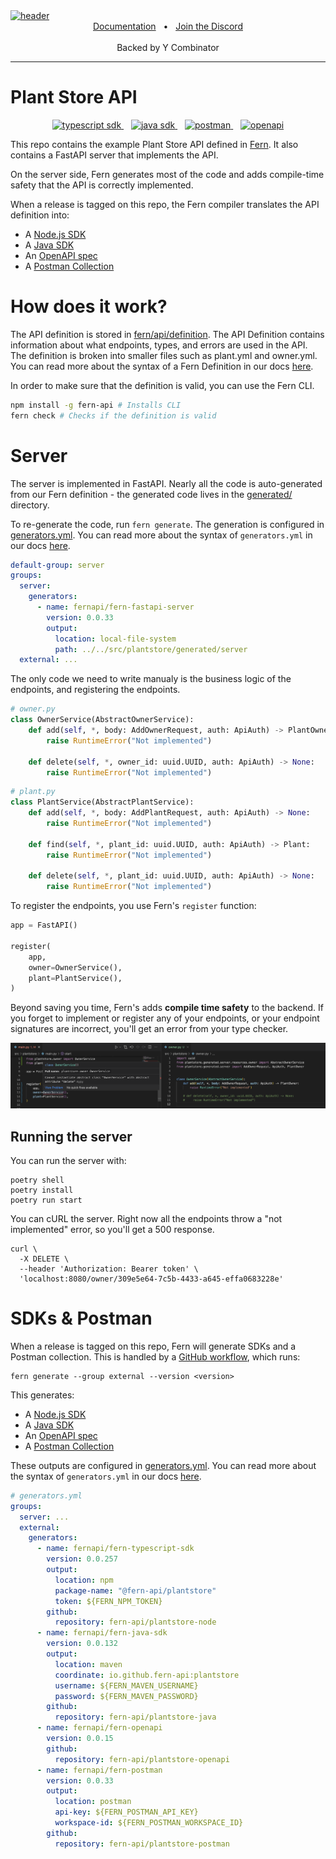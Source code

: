 <a href="https://www.buildwithfern.com/docs/intro">
  <img src="https://github.com/fern-api/fern/blob/main/header.png" alt="header" />
</a>

<div align="center">
  <a href="https://www.buildwithfern.com/docs" alt="documentation">Documentation</a>
  <span>&nbsp;&nbsp;•&nbsp;&nbsp;</span>
  <a href="https://discord.com/invite/JkkXumPzcG" alt="discord">Join the Discord</a>
</div>

<br />

<div align="center">
Backed by Y Combinator
</div>

---

# Plant Store API

<div align="center">
    <a href="https://www.npmjs.com/package/@fern-api/plantstore">
        <img src="https://img.shields.io/npm/v/@fern-api/plantstore?style=flat-square" alt="typescript sdk" />
    </a>
    &nbsp;&nbsp;
    <a href="#">
        <img src="https://img.shields.io/maven-central/v/io.github.fern-api/plantstore?style=flat-square" alt="java sdk" />
    </a>
    &nbsp;&nbsp;
    <a href="https://www.postman.com/fern-api/workspace/fern-plantstore">
        <img src="https://img.shields.io/badge/Postman-Collection-orange?style=flat-square" alt="postman" />
    </a>
    &nbsp;&nbsp;
    <a href="https://github.com/fern-api/plantstore-openapi">
        <img src="https://img.shields.io/badge/OpenAPI-3.1-blue?style=flat-square" alt="openapi" />
    </a>
</div>

This repo contains the example Plant Store API defined in [Fern](https://github.com/fern-api/fern).
It also contains a FastAPI server that implements the API.

On the server side, Fern generates most of the code and adds compile-time safety
that the API is correctly implemented.

When a release is tagged on this repo, the Fern compiler translates the API
definition into:

- A [Node.js SDK](https://github.com/fern-api/plantstore-node)
- A [Java SDK](https://github.com/fern-api/plantstore-java)
- An [OpenAPI spec](https://github.com/fern-api/plantstore-openapi)
- A [Postman Collection](https://github.com/fern-api/plantstore-postman)

# How does it work?

The API definition is stored in [fern/api/definition](fern/api/definition). The
API Definition contains information about what endpoints, types, and errors are
used in the API. The definition is broken into smaller files such as plant.yml
and owner.yml. You can read more about the syntax of a Fern Definition in our
docs [here](https://www.buildwithfern.com/docs/definition).

In order to make sure that the definition is valid, you can use the Fern CLI.

```bash
npm install -g fern-api # Installs CLI
fern check # Checks if the definition is valid
```

# Server

The server is implemented in FastAPI. Nearly all the code is auto-generated from our
Fern definition - the generated code lives in the
[generated/](src/plantstore/generated/server) directory.

To re-generate the code, run `fern generate`. The generation is configured in
[generators.yml](fern/api/generators.yml). You can read more about the syntax of
`generators.yml` in our docs [here](https://www.buildwithfern.com/docs/compiler/generate#generators-yml).

```yaml
default-group: server
groups:
  server:
    generators:
      - name: fernapi/fern-fastapi-server
        version: 0.0.33
        output:
          location: local-file-system
          path: ../../src/plantstore/generated/server
  external: ...
```

The only code we need to write manualy is the business logic of the endpoints, and
registering the endpoints.

```python
# owner.py
class OwnerService(AbstractOwnerService):
    def add(self, *, body: AddOwnerRequest, auth: ApiAuth) -> PlantOwner:
        raise RuntimeError("Not implemented")

    def delete(self, *, owner_id: uuid.UUID, auth: ApiAuth) -> None:
        raise RuntimeError("Not implemented")
```

```python
# plant.py
class PlantService(AbstractPlantService):
    def add(self, *, body: AddPlantRequest, auth: ApiAuth) -> None:
        raise RuntimeError("Not implemented")

    def find(self, *, plant_id: uuid.UUID, auth: ApiAuth) -> Plant:
        raise RuntimeError("Not implemented")

    def delete(self, *, plant_id: uuid.UUID, auth: ApiAuth) -> None:
        raise RuntimeError("Not implemented")
```

To register the endpoints, you use Fern's `register` function:

```python
app = FastAPI()

register(
    app,
    owner=OwnerService(),
    plant=PlantService(),
)
```

Beyond saving you time, Fern's adds **compile time safety** to the backend.
If you forget to implement or register any of your endpoints, or your
endpoint signatures are incorrect, you'll get an error from your type checker.

![Missing endpoint mypy error](assets/missing_endpoint.png)

## Running the server

You can run the server with:

```
poetry shell
poetry install
poetry run start
```

You can cURL the server. Right now all the endpoints throw a "not implemented"
error, so you'll get a 500 response.

```
curl \
  -X DELETE \
  --header 'Authorization: Bearer token' \
  'localhost:8080/owner/309e5e64-7c5b-4433-a645-effa0683228e'
```

# SDKs & Postman

When a release is tagged on this repo, Fern will generate SDKs and
a Postman collection. This is handled by a [GitHub workflow](https://github.com/fern-api/plantstore-api/blob/main/.github/workflows/ci.yml),
which runs:

```
fern generate --group external --version <version>
```

This generates:

- A [Node.js SDK](https://github.com/fern-api/plantstore-node)
- A [Java SDK](https://github.com/fern-api/plantstore-java)
- An [OpenAPI spec](https://github.com/fern-api/plantstore-openapi)
- A [Postman Collection](https://github.com/fern-api/plantstore-postman)

These outputs are configured in [generators.yml](fern/api/generators.yml). You
can read more about the syntax of `generators.yml` in our docs
[here](https://www.buildwithfern.com/docs/compiler/generate#generators-yml).

```yaml
# generators.yml
groups:
  server: ...
  external:
    generators:
      - name: fernapi/fern-typescript-sdk
        version: 0.0.257
        output:
          location: npm
          package-name: "@fern-api/plantstore"
          token: ${FERN_NPM_TOKEN}
        github:
          repository: fern-api/plantstore-node
      - name: fernapi/fern-java-sdk
        version: 0.0.132
        output:
          location: maven
          coordinate: io.github.fern-api:plantstore
          username: ${FERN_MAVEN_USERNAME}
          password: ${FERN_MAVEN_PASSWORD}
        github:
          repository: fern-api/plantstore-java
      - name: fernapi/fern-openapi
        version: 0.0.15
        github:
          repository: fern-api/plantstore-openapi
      - name: fernapi/fern-postman
        version: 0.0.33
        output:
          location: postman
          api-key: ${FERN_POSTMAN_API_KEY}
          workspace-id: ${FERN_POSTMAN_WORKSPACE_ID}
        github:
          repository: fern-api/plantstore-postman
```
